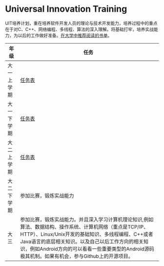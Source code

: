 # Universal Innovation Training
UIT培养计划，重在培养软件开发人员的理论与技术开发能力，培养过程中的重点在于对C、C++、网络编程、多线程、算法的深入理解。将基础打牢，培养实战能力，为以后的工作做好准备。[在大学中推荐阅读的书单](the_books_you_must_know.md)。

|   年级  |  任务  |
|--------|--------|
| 大一上学期 | [任务表](grade-1-1.md) |
| 大一下学期 | [任务表](grade-1-2.md) |
| 大二上学期 | [任务表](grade-2-1.md) |
| 大二下学期 | 参加比赛，锻炼实战能力 |
| 大三 | 参加比赛，锻炼实战能力。并且深入学习计算机理论知识,例如算法、数据结构、操作系统、计算机网络（重点是TCP/IP、HTTP）、Linux/Unix开发的基础知识、多线程编程、C++或者Java语言的底层相关知识。以及自己以后工作方向的相关知识，例如Android方向的可以看看一些重要类型的Android源码极其机制。如果有机会，参与Github上的开源项目。 |
